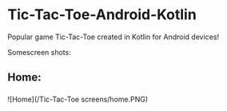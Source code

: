# Tic-Tac-Toe-Android-Kotlin

Popular game Tic-Tac-Toe created in Kotlin for Android devices!

Somescreen shots:

## Home: <h3>
![Home](/Tic-Tac-Toe screens/home.PNG)

